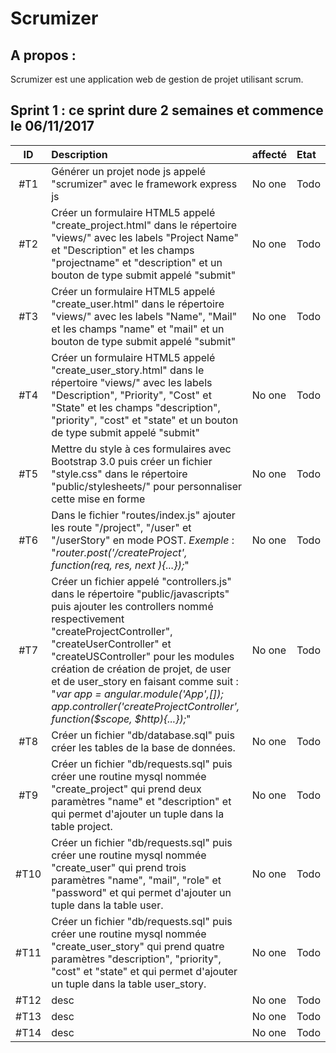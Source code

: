 Scrumizer
=========

A propos :
----------

Scrumizer est une application web de gestion de projet utilisant scrum.

Sprint 1 : ce sprint dure 2 semaines et commence le 06/11/2017
---------


|ID |Description|affecté|Etat|
|:-:|:----------|:---|:---|
|#T1|Générer un projet node js appelé "scrumizer" avec le framework express js |No one|Todo|
|#T2|Créer un formulaire HTML5 appelé "create_project.html" dans le répertoire "views/" avec les labels "Project Name" et "Description" et les champs "projectname" et "description" et un bouton de type submit appelé "submit" |No one|Todo|
|#T3|Créer un formulaire HTML5 appelé "create_user.html" dans le répertoire "views/" avec les labels "Name", "Mail" et les champs "name" et "mail" et un bouton de type submit appelé "submit" |No one|Todo|
|#T4|Créer un formulaire HTML5 appelé "create_user_story.html" dans le répertoire "views/" avec les labels "Description", "Priority", "Cost" et "State" et les champs "description", "priority", "cost" et "state" et un bouton de type submit appelé "submit" |No one|Todo|
|#T5|Mettre du style à ces formulaires avec Bootstrap 3.0 puis créer un fichier "style.css" dans le répertoire "public/stylesheets/" pour personnaliser cette mise en forme|No one|Todo|
|#T6|Dans le fichier "routes/index.js" ajouter les route "/project", "/user" et "/userStory" en mode POST. *Exemple* : "*router.post('/createProject', function(req, res, next ){...});*"|No one|Todo|
|#T7|Créer un fichier appelé "controllers.js" dans le répertoire "public/javascripts" puis ajouter les controllers nommé respectivement "createProjectController", "createUserController" et "createUSController" pour les modules création de création de projet, de user et de user_story en faisant comme suit : "*var app = angular.module('App',[]); app.controller('createProjectController', function($scope, $http){...});*"|No one|Todo|
|#T8|Créer un fichier "db/database.sql" puis créer les tables de la base de données.|No one|Todo|
|#T9|Créer un fichier "db/requests.sql" puis créer une routine mysql nommée "create_project" qui prend deux paramètres "name" et "description" et qui permet d'ajouter un tuple dans la table project.|No one|Todo|
|#T10|Créer un fichier "db/requests.sql" puis créer une routine mysql nommée "create_user" qui prend trois paramètres "name", "mail", "role"  et "password" et qui permet d'ajouter un tuple dans la table user. |No one|Todo|
|#T11|Créer un fichier "db/requests.sql" puis créer une routine mysql nommée "create_user_story" qui prend quatre paramètres "description", "priority", "cost" et "state" et qui permet d'ajouter un tuple dans la table user_story. |No one|Todo|
|#T12|desc|No one|Todo|
|#T13|desc|No one|Todo|
|#T14|desc|No one|Todo|